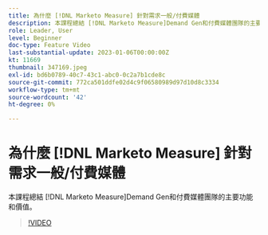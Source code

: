 ```yaml
---
title: 為什麼 [!DNL Marketo Measure] 針對需求一般/付費媒體
description: 本課程總結 [!DNL Marketo Measure]Demand Gen和付費媒體團隊的主要功能和價值。
role: Leader, User
level: Beginner
doc-type: Feature Video
last-substantial-update: 2023-01-06T00:00:00Z
kt: 11669
thumbnail: 347169.jpeg
exl-id: bd6b0789-40c7-43c1-abc0-0c2a7b1cde8c
source-git-commit: 772ca501ddfe02d4c9f06580989d97d10d8c3334
workflow-type: tm+mt
source-wordcount: '42'
ht-degree: 0%

---
```


# 為什麼 [!DNL Marketo Measure] 針對需求一般/付費媒體

本課程總結 [!DNL Marketo Measure]Demand Gen和付費媒體團隊的主要功能和價值。

>[!VIDEO](https://video.tv.adobe.com/v/347169/?quality=12&learn=on)
